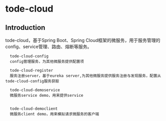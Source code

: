 # tode-cloud

## Introduction
tode-cloud，基于Spring Boot、Spring Cloud框架的微服务，用于服务管理的config、service管理、路由、熔断等服务。 

``` 
  tode-cloud-config 
  config管理服务，为其他微服务提供配置项
```
```
  tode-cloud-register 
  服务注册server，基于eureka server,为其他微服务提供服务注册与发现服务，配置从tode-cloud-config服务获取
```

```
  tode-cloud-demoservice 
  微服务service demo，用来提供service
```
```//TODO 

  tode-cloud-democlient 
  微服务client demo，用来模拟请求微服务的客户端
```